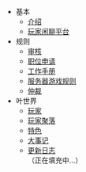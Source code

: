 - 基本  
  - [介绍](basic/introduce.md)
  - [玩家闲聊平台](basic/chat.md)
- 规则
  - [审核](rule/gs.md)
  - [职位申请](rule/apply.md) 
  - [工作手册](rule/workrule.md)
  - [服务器游戏规则](rule/gamerule.md)
  - [仲裁](rule/trial.md)
- 叶世界
  - [玩家](world/player.md)
  - [玩家聚落](world/ld.md)
  - [特色](world/characteristic.md)
  - [大事记](world/record.md)
  - [更新日志](world/update.md)  
（正在填充中...）

